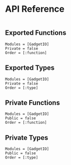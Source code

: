 # API Reference

```@index
```

## Exported Functions

```@autodocs
Modules = [GadgetIO]
Private = false
Order = [:function]
```

## Exported Types

```@autodocs
Modules = [GadgetIO]
Private = false
Order = [:type]
```

## Private Functions

```@autodocs
Modules = [GadgetIO]
Public = false
Order = [:function]
```

## Private Types

```@autodocs
Modules = [GadgetIO]
Public = false
Order = [:type]
```